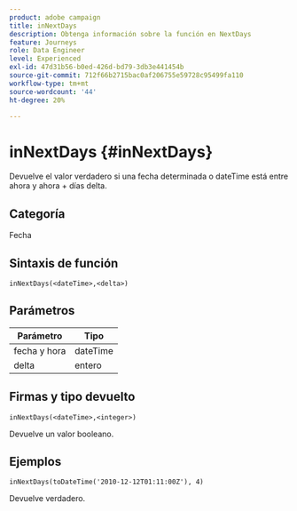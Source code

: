 ```yaml
---
product: adobe campaign
title: inNextDays
description: Obtenga información sobre la función en NextDays
feature: Journeys
role: Data Engineer
level: Experienced
exl-id: 47d31b56-b0ed-426d-bd79-3db3e441454b
source-git-commit: 712f66b2715bac0af206755e59728c95499fa110
workflow-type: tm+mt
source-wordcount: '44'
ht-degree: 20%

---
```


# inNextDays {#inNextDays}

Devuelve el valor verdadero si una fecha determinada o dateTime está entre ahora y ahora + días delta.

## Categoría

Fecha

## Sintaxis de función

`inNextDays(<dateTime>,<delta>)`

## Parámetros

| Parámetro | Tipo |
|-----------|------------------|
| fecha y hora | dateTime |
| delta | entero |

## Firmas y tipo devuelto

`inNextDays(<dateTime>,<integer>)`

Devuelve un valor booleano.

## Ejemplos

`inNextDays(toDateTime('2010-12-12T01:11:00Z'), 4)`

Devuelve verdadero.
